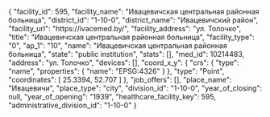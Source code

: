 {
    "facility_id": 595,
    "facility_name": "Ивацевичская центральная районная больница",
    "district_id": "1-10-0",
    "district_name": "Ивацевичский район",
    "facility_url": "https:\/\/ivacemed.by\/",
    "facility_address": "ул. Толочко",
    "title": "Ивацевичская центральная районная больница",
    "facility_type": "0",
    "ap_1": "10",
    "name": "Ивацевичская центральная районная больница",
    "state": "public institution",
    "stats": [],
    "med_id": 10214483,
    "address": "ул. Толочко",
    "devices": [],
    "coord_x_y": {
        "crs": {
            "type": "name",
            "properties": {
                "name": "EPSG:4326"
            }
        },
        "type": "Point",
        "coordinates": [
            25.3394,
            52.707
        ]
    },
    "job_offers": [],
    "place_name": "Ивацевичи",
    "place_type": "city",
    "division_id": "1-10-0",
    "year_of_closing": null,
    "year_of_opening": "1939",
    "healthcare_facility_key": 595,
    "administrative_division_id": "1-10-0"
}